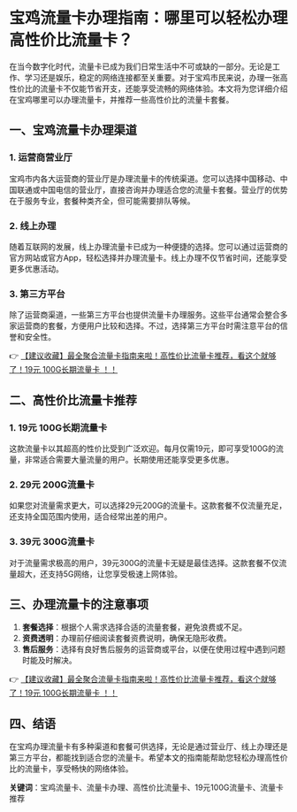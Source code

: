 # 宝鸡流量卡办理指南：哪里可以轻松办理高性价比流量卡？

在当今数字化时代，流量卡已成为我们日常生活中不可或缺的一部分。无论是工作、学习还是娱乐，稳定的网络连接都至关重要。对于宝鸡市民来说，办理一张高性价比的流量卡不仅能节省开支，还能享受流畅的网络体验。本文将为您详细介绍在宝鸡哪里可以办理流量卡，并推荐一些高性价比的流量卡套餐。

## 一、宝鸡流量卡办理渠道

### 1. 运营商营业厅
宝鸡市内各大运营商的营业厅是办理流量卡的传统渠道。您可以选择中国移动、中国联通或中国电信的营业厅，直接咨询并办理适合您的流量卡套餐。营业厅的优势在于服务专业，套餐种类齐全，但可能需要排队等候。

### 2. 线上办理
随着互联网的发展，线上办理流量卡已成为一种便捷的选择。您可以通过运营商的官方网站或官方App，轻松选择并办理流量卡。线上办理不仅节省时间，还能享受更多优惠活动。

### 3. 第三方平台
除了运营商渠道，一些第三方平台也提供流量卡办理服务。这些平台通常会整合多家运营商的套餐，方便用户比较和选择。不过，选择第三方平台时需注意平台的信誉和安全性。

👉 [【建议收藏】最全聚合流量卡指南来啦！高性价比流量卡推荐，看这个就够了！19元 100G长期流量卡 ！！](https://bit.ly/Liuliangka)

## 二、高性价比流量卡推荐

### 1. 19元 100G长期流量卡
这款流量卡以其超高的性价比受到广泛欢迎。每月仅需19元，即可享受100G的流量，非常适合需要大量流量的用户。长期使用还能享受更多优惠。

### 2. 29元 200G流量卡
如果您对流量需求更大，可以选择29元200G的流量卡。这款套餐不仅流量充足，还支持全国范围内使用，适合经常出差的用户。

### 3. 39元 300G流量卡
对于流量需求极高的用户，39元300G的流量卡无疑是最佳选择。这款套餐不仅流量超大，还支持5G网络，让您享受极速上网体验。

## 三、办理流量卡的注意事项

1. **套餐选择**：根据个人需求选择合适的流量套餐，避免浪费或不足。
2. **资费透明**：办理前仔细阅读套餐资费说明，确保无隐形收费。
3. **售后服务**：选择有良好售后服务的运营商或平台，以便在使用过程中遇到问题时能及时解决。

👉 [【建议收藏】最全聚合流量卡指南来啦！高性价比流量卡推荐，看这个就够了！19元 100G长期流量卡 ！！](https://bit.ly/Liuliangka)

## 四、结语

在宝鸡办理流量卡有多种渠道和套餐可供选择，无论是通过营业厅、线上办理还是第三方平台，都能找到适合您的流量卡。希望本文的指南能帮助您轻松办理高性价比的流量卡，享受畅快的网络体验。

**关键词**：宝鸡流量卡、流量卡办理、高性价比流量卡、19元100G流量卡、流量卡推荐
